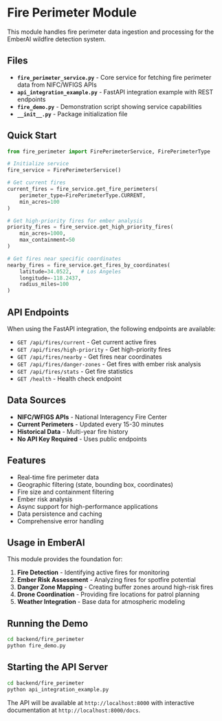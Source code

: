 # Fire Perimeter Module

This module handles fire perimeter data ingestion and processing for the EmberAI wildfire detection system.

## Files

- **`fire_perimeter_service.py`** - Core service for fetching fire perimeter data from NIFC/WFIGS APIs
- **`api_integration_example.py`** - FastAPI integration example with REST endpoints
- **`fire_demo.py`** - Demonstration script showing service capabilities
- **`__init__.py`** - Package initialization file

## Quick Start

```python
from fire_perimeter import FirePerimeterService, FirePerimeterType

# Initialize service
fire_service = FirePerimeterService()

# Get current fires
current_fires = fire_service.get_fire_perimeters(
    perimeter_type=FirePerimeterType.CURRENT,
    min_acres=100
)

# Get high-priority fires for ember analysis
priority_fires = fire_service.get_high_priority_fires(
    min_acres=1000,
    max_containment=50
)

# Get fires near specific coordinates
nearby_fires = fire_service.get_fires_by_coordinates(
    latitude=34.0522,   # Los Angeles
    longitude=-118.2437,
    radius_miles=100
)
```

## API Endpoints

When using the FastAPI integration, the following endpoints are available:

- `GET /api/fires/current` - Get current active fires
- `GET /api/fires/high-priority` - Get high-priority fires
- `GET /api/fires/nearby` - Get fires near coordinates
- `GET /api/fires/danger-zones` - Get fires with ember risk analysis
- `GET /api/fires/stats` - Get fire statistics
- `GET /health` - Health check endpoint

## Data Sources

- **NIFC/WFIGS APIs** - National Interagency Fire Center
- **Current Perimeters** - Updated every 15-30 minutes
- **Historical Data** - Multi-year fire history
- **No API Key Required** - Uses public endpoints

## Features

- Real-time fire perimeter data
- Geographic filtering (state, bounding box, coordinates)
- Fire size and containment filtering
- Ember risk analysis
- Async support for high-performance applications
- Data persistence and caching
- Comprehensive error handling

## Usage in EmberAI

This module provides the foundation for:
1. **Fire Detection** - Identifying active fires for monitoring
2. **Ember Risk Assessment** - Analyzing fires for spotfire potential
3. **Danger Zone Mapping** - Creating buffer zones around high-risk fires
4. **Drone Coordination** - Providing fire locations for patrol planning
5. **Weather Integration** - Base data for atmospheric modeling

## Running the Demo

```bash
cd backend/fire_perimeter
python fire_demo.py
```

## Starting the API Server

```bash
cd backend/fire_perimeter
python api_integration_example.py
```

The API will be available at `http://localhost:8000` with interactive documentation at `http://localhost:8000/docs`.
